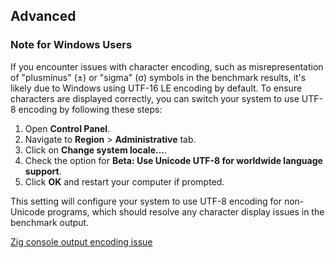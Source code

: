 ## Advanced

### Note for Windows Users

If you encounter issues with character encoding, such as misrepresentation of "plusminus" (±) or "sigma" (σ) symbols in the benchmark results, it's likely due to Windows using UTF-16 LE encoding by default. To ensure characters are displayed correctly, you can switch your system to use UTF-8 encoding by following these steps:

1. Open **Control Panel**.
2. Navigate to **Region** > **Administrative** tab.
3. Click on **Change system locale...**.
4. Check the option for **Beta: Use Unicode UTF-8 for worldwide language support**.
5. Click **OK** and restart your computer if prompted.

This setting will configure your system to use UTF-8 encoding for non-Unicode programs, which should resolve any character display issues in the benchmark output.

[Zig console output encoding issue](https://github.com/ziglang/zig/issues/7600#issuecomment-753563786)
